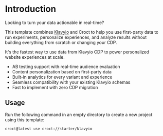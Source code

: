 # Introduction

Looking to turn your data actionable in real-time?

This template combines [Klavyio](https://www.klaviyo.com?utm_source=croct) and Croct to help you use first-party data to
run experiments, personalize experiences, and analyze results without building everything from scratch or changing your
CDP.

It's the fastest way to use data from Klavyio CDP to power personalized website experiences at scale.

* AB testing support with real-time audience evaluation
* Content personalization based on first-party data
* Built-in analytics for every variant and experience
* Seamless compatibility with your existing Klavyio schemas
* Fast to implement with zero CDP migration

## Usage

Run the following command in an empty directory to create a new project using this template:

```croct-cmd
croct@latest use croct://starter/klavyio
```
